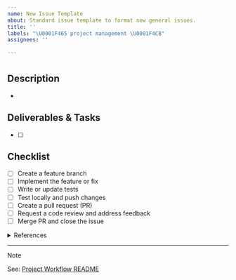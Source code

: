 ```yaml
---
name: New Issue Template
about: Standard issue template to format new general issues.
title: ''
labels: "\U0001F465 project management \U0001F4CB"
assignees: ''

---
```


<!-- Briefly summarise the issue in a concise title next to '#'-->
#

## Description
<!-- Add a short bullet point description of the problem, requirement, or goal. -->
- 

## Deliverables & Tasks
<!-- List actionable tasks. Break down into smaller steps if needed. -->
- [ ] 

## Checklist 
<!-- General development workflow steps. Remove if unsuitable. -->
- [ ] Create a feature branch
- [ ] Implement the feature or fix
- [ ] Write or update tests
- [ ] Test locally and push changes
- [ ] Create a pull request (PR)
- [ ] Request a code review and address feedback
- [ ] Merge PR and close the issue

<details>
<summary>References</summary>

- 

</details>

---
<!-- For tips, examples, and advanced Markdown usage, see the [Project Workflow README](.github/Project_Workflow.md). -->
> [!NOTE]
> See: [Project Workflow README](https://github.com/jv-kune-kune/PiglioTech-General/blob/79bc9e731b48fda27fe75c5c85933d7736e25153/.github/Project_Workflow.md#workflow-overview)
